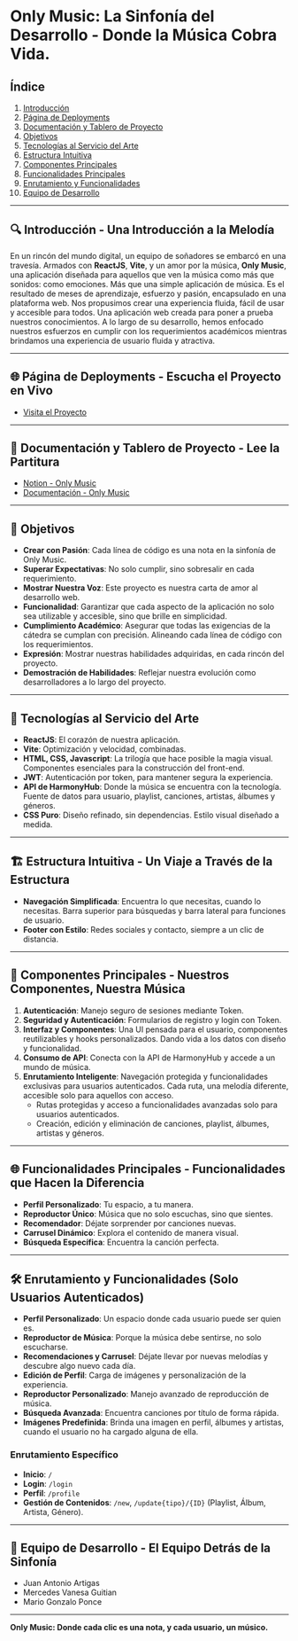 # Only Music: La Sinfonía del Desarrollo - Donde la Música Cobra Vida.

## Índice

1. [Introducción](#-introducción---una-introducción-a-la-melodía)
2. [Página de Deployments](#-página-de-deployments---escucha-el-proyecto-en-vivo)
3. [Documentación y Tablero de Proyecto](#-documentación-y-tablero-de-proyecto---lee-la-partitura)
4. [Objetivos](#-objetivos)
5. [Tecnologías al Servicio del Arte](#-tecnologías-al-servicio-del-arte)
6. [Estructura Intuitiva](#%EF%B8%8F-estructura-intuitiva---un-viaje-a-través-de-la-estructura)
7. [Componentes Principales](#-componentes-principales---nuestros-componentes-nuestra-música)
8. [Funcionalidades Principales](#-funcionalidades-principales---funcionalidades-que-hacen-la-diferencia)
9. [Enrutamiento y Funcionalidades](#%EF%B8%8F-enrutamiento-y-funcionalidades-solo-usuarios-autenticados)
10. [Equipo de Desarrollo](#-equipo-de-desarrollo---el-equipo-detrás-de-la-sinfonía)

---

## 🔍 Introducción - Una Introducción a la Melodía

En un rincón del mundo digital, un equipo de soñadores se embarcó en una travesía. Armados con **ReactJS**, **Vite**, y un amor por la música, **Only Music**, una aplicación diseñada para aquellos que ven la música como más que sonidos: como emociones.
Más que una simple aplicación de música. Es el resultado de meses de aprendizaje, esfuerzo y pasión, encapsulado en una plataforma web. Nos propusimos crear una experiencia fluida, fácil de usar y accesible para todos.
Una aplicación web creada para poner a prueba nuestros conocimientos. A lo largo de su desarrollo, hemos enfocado nuestros esfuerzos en cumplir con los requerimientos académicos mientras brindamos una experiencia de usuario fluida y atractiva.

---

## 🌐 Página de Deployments - Escucha el Proyecto en Vivo

- [Visita el Proyecto](https://tpi-prog3-only-music.vercel.app)

---

## 📝 Documentación y Tablero de Proyecto - Lee la Partitura

- [Notion - Only Music](https://plausible-vinca-167.notion.site/19af1ce7e3b14e3faf87075b457c4f0a?v=3d37e93433ee4f8d8529f0590a0e25f8)
- [Documentación - Only Music](https://github.com/Acentor/TPI-Prog3-ONLY-MUSIC/tree/main/Documentaci%C3%B3n)

---

## 🎯 Objetivos

- **Crear con Pasión**: Cada línea de código es una nota en la sinfonía de Only Music.
- **Superar Expectativas**: No solo cumplir, sino sobresalir en cada requerimiento.
- **Mostrar Nuestra Voz**: Este proyecto es nuestra carta de amor al desarrollo web.
- **Funcionalidad**: Garantizar que cada aspecto de la aplicación no solo sea utilizable y accesible, sino que brille en simplicidad.
- **Cumplimiento Académico**: Asegurar que todas las exigencias de la cátedra se cumplan con precisión. Alineando cada línea de código con los requerimientos.
- **Expresión**: Mostrar nuestras habilidades adquiridas, en cada rincón del proyecto.
- **Demostración de Habilidades**: Reflejar nuestra evolución como desarrolladores a lo largo del proyecto.

---

## 🔧 Tecnologías al Servicio del Arte

- **ReactJS**: El corazón de nuestra aplicación.
- **Vite**: Optimización y velocidad, combinadas.
- **HTML, CSS, Javascript**: La trilogía que hace posible la magia visual. Componentes esenciales para la construcción del front-end.
- **JWT**: Autenticación por token, para mantener segura la experiencia.
- **API de HarmonyHub**: Donde la música se encuentra con la tecnología. Fuente de datos para usuario, playlist, canciones, artistas, álbumes y géneros.
- **CSS Puro**: Diseño refinado, sin dependencias. Estilo visual diseñado a medida.

---

## 🏗️ Estructura Intuitiva - Un Viaje a Través de la Estructura

- **Navegación Simplificada**: Encuentra lo que necesitas, cuando lo necesitas. Barra superior para búsquedas y barra lateral para funciones de usuario.
- **Footer con Estilo**: Redes sociales y contacto, siempre a un clic de distancia.

---

## 🎨 Componentes Principales - Nuestros Componentes, Nuestra Música

1. **Autenticación**: Manejo seguro de sesiones mediante Token.
2. **Seguridad y Autenticación**: Formularios de registro y login con Token.
3. **Interfaz y Componentes**: Una UI pensada para el usuario, componentes reutilizables y hooks personalizados. Dando vida a los datos con diseño y funcionalidad.
4. **Consumo de API**: Conecta con la API de HarmonyHub y accede a un mundo de música.
5. **Enrutamiento Inteligente**: Navegación protegida y funcionalidades exclusivas para usuarios autenticados. Cada ruta, una melodía diferente, accesible solo para aquellos con acceso.
   - Rutas protegidas y acceso a funcionalidades avanzadas solo para usuarios autenticados.
   - Creación, edición y eliminación de canciones, playlist, álbumes, artistas y géneros.

---

## 🌐 Funcionalidades Principales - Funcionalidades que Hacen la Diferencia

- **Perfil Personalizado**: Tu espacio, a tu manera.
- **Reproductor Único**: Música que no solo escuchas, sino que sientes.
- **Recomendador**: Déjate sorprender por canciones nuevas.
- **Carrusel Dinámico**: Explora el contenido de manera visual.
- **Búsqueda Específica**: Encuentra la canción perfecta.

---

## 🛠️ Enrutamiento y Funcionalidades (Solo Usuarios Autenticados)

- **Perfil Personalizado**: Un espacio donde cada usuario puede ser quien es.
- **Reproductor de Música**: Porque la música debe sentirse, no solo escucharse.
- **Recomendaciones y Carrusel**: Déjate llevar por nuevas melodías y descubre algo nuevo cada día.
- **Edición de Perfil**: Carga de imágenes y personalización de la experiencia.
- **Reproductor Personalizado**: Manejo avanzado de reproducción de música.
- **Búsqueda Avanzada**: Encuentra canciones por título de forma rápida.
- **Imágenes Predefinida**: Brinda una imagen en perfil, álbumes y artistas, cuando el usuario no ha cargado alguna de ella.

### Enrutamiento Específico

- **Inicio**: `/`
- **Login**: `/login`
- **Perfil**: `/profile`
- **Gestión de Contenidos**: `/new`, `/update{tipo}/{ID}` (Playlist, Álbum, Artista, Género).

---

## 👥 Equipo de Desarrollo - El Equipo Detrás de la Sinfonía

- Juan Antonio Artigas
- Mercedes Vanesa Guitian
- Mario Gonzalo Ponce

---

**Only Music: Donde cada clic es una nota, y cada usuario, un músico.**
